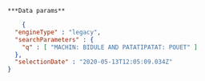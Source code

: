     ***Data params**

```json
    {
  "engineType" : "legacy",
  "searchParameters" : {
    "q" : [ "MACHIN: BIDULE AND PATATIPATAT: POUET" ]
  },
  "selectionDate" : "2020-05-13T12:05:09.034Z"
}
```
